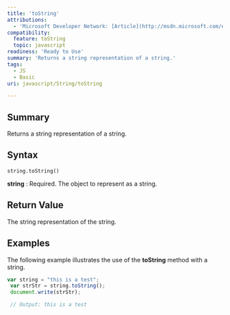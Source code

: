 ```yaml
---
title: 'toString'
attributions:
  - 'Microsoft Developer Network: [Article](http://msdn.microsoft.com/en-us/library/ie/jj155282(v=vs.94).aspx)'
compatibility:
  feature: toString
  topic: javascript
readiness: 'Ready to Use'
summary: 'Returns a string representation of a string.'
tags:
  - JS
  - Basic
uri: javascript/String/toString

---
```

## Summary

Returns a string representation of a string.

## Syntax

    string.toString()

**string**
:   Required. The object to represent as a string.

## Return Value

The string representation of the string.

## Examples

The following example illustrates the use of the **toString** method with a string.

``` js
var string = "this is a test";
 var strStr = string.toString();
 document.write(strStr);

 // Output: this is a test
```


